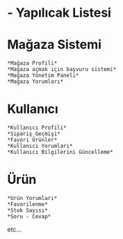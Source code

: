 # - Yapılıcak Listesi

# Mağaza Sistemi
    *Mağaza Profili*
    *Mağaza açmak için başvuru sistemi*
    *Mağaza Yönetim Paneli*
    *Mağaza Yorumları*

# Kullanıcı
    *Kullanıcı Profili*
    *Sipariş Geçmişi*
    *Favori Ürünler*
    *Kullanıcı Yorumları*
    *Kullanıcı Bilgilerini Güncelleme*
    
# Ürün
    *Ürün Yorumları*
    *Favorilenme*
    *Stok Sayısı*
    *Soru - Cevap*

etc...
